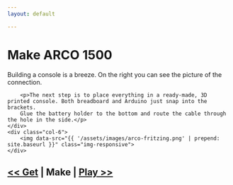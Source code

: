 ```yaml
---
layout: default

---
```


# Make ARCO 1500

<div class="row">
    <div class="col-6">
        <p>Building a console is a breeze. On the right you can see the picture of the connection.</p>

        <p>The next step is to place everything in a ready-made, 3D printed console. Both breadboard and Arduino just snap into the brackets. 
        Glue the battery holder to the bottom and route the cable through the hole in the side.</p>
    </div>
    <div class="col-6">
        <img data-src="{{ '/assets/images/arco-fritzing.png' | prepend: site.baseurl }}" class="img-responsive">
    </div>
    
</div>

## [<< Get](/get.html) | Make | [Play >>](/play.html)
